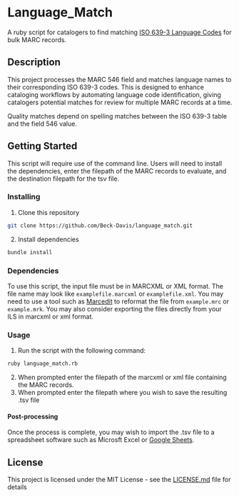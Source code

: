 # Language_Match
A ruby script for catalogers to find matching [ISO 639-3 Language Codes](https://iso639-3.sil.org/about) for bulk MARC records.

## Description
This project processes the MARC 546 field and matches language names to their corresponding ISO 639-3 codes. This is designed to enhance cataloging workflows by automating language code identification, giving catalogers potential matches for review for multiple MARC records at a time.

Quality matches depend on spelling matches between the ISO 639-3 table and the field 546 value.

## Getting Started
This script will require use of the command line. Users will need to install the dependencies, enter the filepath of the MARC records to evaluate, and the destination filepath for the tsv file. 

### Installing
1. Clone this repository  
```bash
git clone https://github.com/Beck-Davis/language_match.git
```
2. Install dependencies
```bash
bundle install
```

### Dependencies
To use this script, the input file must be in MARCXML or XML format. The file name may look like `examplefile.marcxml` or `examplefile.xml`. You may need to use a tool such as [Marcedit](https://marcedit.reeset.net/downloads) to reformat the file from `example.mrc` or `example.mrk`. You may also consider exporting the files directly from your ILS in marcxml or xml format. 


### Usage
1. Run the script with the following command:
```bash
ruby language_match.rb
```
2. When prompted enter the filepath of the marcxml or xml file containing the MARC records.  
3. When prompted enter the filepath where you wish to save the resulting .tsv file

#### Post-processing
Once the process is complete, you may wish to import the .tsv file to a spreadsheet software such as Microsft Excel or [Google Sheets](https://support.google.com/area120-tables/answer/9904106?hl=en#import-sheets).


## License

This project is licensed under the MIT License - see the [LICENSE.md](LICENSE) file for details
